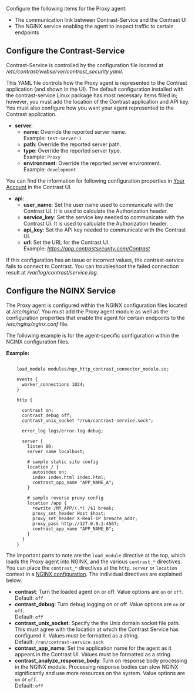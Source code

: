 
<!--
title: "Contrast Proxy Agent Configuration"
description: "Configuration instructions for the Contrast Proxy agent"
tags: "installation agent proxy nginx configuration settings"
-->

Configure the following items for the Proxy agent:
* The communication link between Contrast-Service and the Contrast UI
* The NGINX service enabling the agent to inspect traffic to certain endpoints

## Configure the Contrast-Service

Contrast-Service is controlled by the configuration file located at */etc/contrast/webserver/contrast_security.yaml*.

This YAML file controls how the Proxy agent is represented to the Contrast application (and shown in the UI). The default configuration installed with the contrast-service Linux package has most necessary items filled in; however, you must add the location of the Contrast application and API key. You must also configure how you want your agent represented to the Contrast application. 

* **server**:
  * **name**: Override the reported server name. <br> Example: `test-server-1`
  * **path**: Override the reported server path.
  * **type**: Override the reported server type.  <br> Example: `Proxy`
  * **environment**: Override the reported server environment. <br> Example: `development`


You can find the information for following configuration properties in [Your Account](user-account.html#profile) in the Contrast UI.  

* **api**:
  * **user_name**: Set the user name used to communicate with the Contrast UI. It is used to calculate the Authorization header.
  * **service_key**: Set the service key needed to communicate with the Contrast UI. It is used to calculate the Authorization header. 
  * **api_key**: Set the API key needed to communicate with the Contrast UI.
  * **url**: Set the URL for the Contrast UI.  <br> Example: *https://app.contrastsecurity.com/Contrast*

If this configuration has an issue or incorrect values, the contrast-service fails to connect to Contrast. You can troubleshoot the failed connection result at */var/log/contrast/service.log*.

## Configure the NGINX Service 

The Proxy agent is configured within the NGINX configuration files located at */etc/nginx/*. You must add the Proxy agent module as well as the configuration properties that enable the agent for certain endpoints to the */etc/nginx/nginx.conf* file.

The following example is for the agent-specific configuration within the NGINX configuration files.

**Example:**

``` /etc/nginx/nginx.conf:
    
    load_module modules/ngx_http_contrast_connector_module.so;

    events {
      worker_connections 1024;
    }

    http {

      contrast on;
      contrast_debug off;
      contrast_unix_socket "/run/contrast-service.sock";

      error_log logs/error.log debug;

      server {
        listen 80;
        server_name localhost;

        # sample static site config
        location / {
          autoindex on;
          index index.html index.html;
          contrast_app_name "APP_NAME_A";
        }

        # sample reverse proxy config
        location /app {
          rewrite /MY_APP/(.*) /$1 break;
          proxy_set_header Host $host;
          proxy_set_header X-Real-IP $remote_addr;
          proxy_pass http://127.0.0.1:4567;
          contrast_app_name "APP_NAME_B";
        }
      }
    }
```

The important parts to note are the `load_module` directive at the top, which loads the Proxy agent into NGINX, and the various `contrast_*` directives. You can place the `contrast_*` directives at the `http`, `server` or `location` context in a [NGINX configuration](http://nginx.org/en/docs/beginners_guide.html#conf_structure). The individual directives are explained below.

* **contrast**: Turn the loaded agent on or off. Value options are `on` or `off`. <br> Default: `off` 
* **contrast_debug**: Turn debug logging on or off. Value options are `on` or `off`. <br> Default: `off` 
* **contrast_unix_socket**: Specify the the Unix domain socket file path. This must agree with the location at which the Contrast Service has configured it. Values must be formatted as a string. <br> Default: `/run/contrast-service.sock`
* **contrast_app_name**: Set the application name for the agent as it appears in the Contrast UI. Values must be formatted as a string. 
* **contrast_analyze_response_body**: Turn on response body processing in the NGINX module. Processing response bodies can slow NGINX significantly and use more resources on the system. Value options are `on` or `off`. <br> Default: `off` 
